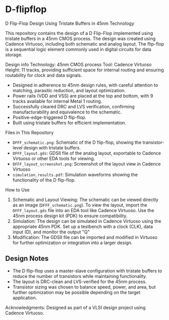 # D-flipflop

D Flip-Flop Design Using Tristate Buffers in 45nm Technology

This repository contains the design of a D Flip-Flop implemented using tristate buffers in a 45nm CMOS process. The design was created using Cadence Virtuoso, including both schematic and analog layout. The flip-flop is a sequential logic element commonly used in digital circuits for data storage.

Design info
Technology: 45nm CMOS process
Tool: Cadence Virtuoso 
Height: 11 tracks, providing sufficient space for internal routing and ensuring routability for clock and data signals.
  - Designed in adherence to 45nm design rules, with careful attention to matching, parasitic reduction, and layout optimization.
  - Power rails (VDD and VSS) are placed at the top and bottom, with 9 tracks available for internal Metal 1 routing.
  - Successfully cleared DRC and LVS verification, confirming manufacturability and equivalence to the schematic.
  - Positive-edge-triggered D flip-flop.
  - Built using tristate buffers for efficient implementation.

Files in This Repository
- `DFFF_schematic.png`: Schematic of the D flip-flop, showing the transistor-level design with tristate buffers.
- `DFFF_layout.gds`: GDSII file of the analog layout, exportable to Cadence Virtuoso or other EDA tools for viewing.
- `DFFF_layout_screenshot.png`: Screenshot of the layout view in Cadence Virtuoso
- `simulation_results.pdf`: Simulation waveforms showing the functionality of the D flip-flop.

How to Use
1. Schematic and Layout Viewing: The schematic can be viewed directly as an image (`DFFF_schematic.png`).
  To view the layout, import the `DFFF_layout.gds` file into an EDA tool like Cadence Virtuoso. Use the 45nm process design kit (PDK) to ensure compatibility.
2. Simulation: The design can be simulated in Cadence Virtuoso using the appropriate 45nm PDK. Set up a testbench with a clock (CLK), data input (D), and monitor the output "Q"
3. Modification: The GDSII file can be imported and modified in Virtuoso for further optimization or integration into a larger design.

## Design Notes
- The D flip-flop uses a master-slave configuration with tristate buffers to reduce the number of transistors while maintaining functionality.
- The layout is DRC-clean and LVS-verified for the 45nm process.
- Transistor sizing was chosen to balance speed, power, and area, but further optimization may be possible depending on the target application.


Acknowledgments:
Designed as part of a VLSI design project using Cadence Virtuoso.


